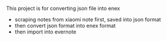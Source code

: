 This project is for converting json file into enex 
- scraping notes from xiaomi note first, saved into json format
- then convert json format into enex format
- then import into evernote

